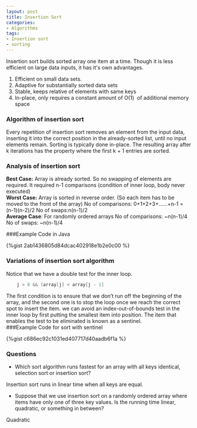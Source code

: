 ```yaml
---
layout: post
title: Insertion Sort
categories:
- Algorithms
tags:
- Insertion sort
- sorting
---
```


Insertion sort builds sorted array one item at a time. Though it is less efficient on large data inputs, it has it's own advantages.

1. Efficient on small data sets.
2. Adaptive for substantially sorted data sets
3. Stable, keeps relative of elements with same keys
4. In-place, only requires a constant amount of O(1)  of additional memory space

### Algorithm of insertion sort

Every repetition of insertion sort removes an element from the input data, inserting it into the correct position in the already-sorted list, until no input elements remain. Sorting is typically done in-place. The resulting array after k iterations has the property where the first k + 1 entries are sorted.

### Analysis of insertion sort
**Best Case:** Array is already sorted. So no swapping of elements are required. It required n-1 comparisons (condition of inner loop, body never executed)  
**Worst Case:** Array is sorted in reverse order. (So each item has to be moved to the front of the array)
No of comparisons: 0+1+2+3+......+n-1 = (n-1)(n-2)/2
No of swaps:n(n-1)/2  
**Average Case**: For randomly ordered arrays
No of comparisons: ~n(n-1)/4
No of swaps: ~n(n-1)/4

###Example Code in Java

{%gist 2ab1436805d84dcac402918e1b2e0c00 %}


### Variations of insertion sort algorithm

Notice that we have a double test for the inner loop.  
 
```java
    j > 0 && (array[j] < array[j - 1]
```


The first condition is to ensure that we don’t run off the beginning of the array, and the second one is to stop the loop once we reach the correct spot to insert the item. we can avoid an index-out-of-bounds test in the inner loop by first putting the smallest item into position. The item that enables the test to be eliminated is known as a sentinel.  
###Example Code for sort with sentinel
 
{%gist c686ec92c1031ed407717d40aadb6f1a %}


### Questions
* Which sort algorithm runs fastest for an array with all keys identical, selection sort or insertion sort?  
<div class="message">Insertion sort runs in linear time when all keys are equal.</div>

* Suppose that we use insertion sort on a randomly ordered array where items have only one of three key values. Is the running time linear, quadratic, or something in between?  
<div class="message">Quadratic</div>
